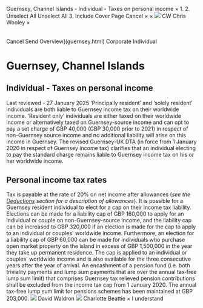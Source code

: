 Guernsey, Channel Islands - Individual - Taxes on personal income
×
1.
2.
Unselect All
Unselect All
3.
Include Cover Page
Cancel
×
×
![](-/media/world-wide-tax-summaries/attachments/global---chris-wooley.ashx%3Frev=ac5e5f3223b34096b1afc2a6009c7320&revision=ac5e5f32-23b3-4096-b1af-c2a6009c7320&hash=859B7ADC84DC2CBEC9760E9E6EE7DE6D0A8BFCDF)
CW
Chris Wooley
×
######
Cancel
Send
Overview](guernsey.html)
Corporate
Individual
# Guernsey, Channel Islands
## Individual - Taxes on personal income
Last reviewed - 27 January 2025
‘Principally resident’ and ‘solely resident’ individuals are both liable to Guernsey income tax on their worldwide income. ‘Resident only’ individuals are either taxed on their worldwide income or alternatively taxed on Guernsey-source income and can opt to pay a set charge of GBP 40,000 (GBP 30,000 prior to 2021) in respect of non-Guernsey source income and no additional liability will arise on this income in Guernsey.
The revised Guernsey-UK DTA (in force from 1 January 2020 in respect of Guernsey income tax) clarifies that an individual electing to pay the standard charge remains liable to Guernsey income tax on his or her worldwide income.
## Personal income tax rates
Tax is payable at the rate of 20% on net income after allowances (*see the [Deductions](guernsey/individual/deductions.html) section for a description of allowances*).
It is possible for a Guernsey resident individual to elect for a cap on their income tax liability. Elections can be made for a liability cap of GBP 160,000 to apply for an individual or couple on non-Guernsey-source income, and the liability cap can be increased to GBP 320,000 if an election is made for the cap to apply to an individual or couples' worldwide income.
Furthermore, an election for a liability cap of GBP 60,000 can be made for individuals who purchase open market property on the island in excess of GBP 1,500,000 in the year they take up permanent residence. The cap is applied to an individual or couples' worldwide income and is also available for the three consecutive years after the year of arrival.
An encashment of a pension fund (i.e. both triviality payments and lump sum payments that are over the annual tax‐free lump sum limit) that comprises Guernsey tax relieved pension contributions shall be excluded from the income tax cap from 1 January 2020.
The annual tax-free lump sum limit for pensions schemes has been maintained at GBP 203,000.
![](-/media/world-wide-tax-summaries/attachments/guernsey-channel-islands---david-waldron.ashx%3Frev=436f50dc9d9e45bcadeafc900073c88d&revision=436f50dc-9d9e-45bc-adea-fc900073c88d&hash=89291450B7B51DC21590D04598873DD2FECC629D)
David Waldron
![](-/media/world-wide-tax-summaries/guernseycharlotte-elizabeth-halden-beattiecopy-of-cg19jan1563jpg20231218122623777.ashx%3Frev=637c84f397ba45ffa1ce3fafb912d6e7&revision=637c84f3-97ba-45ff-a1ce-3fafb912d6e7&hash=4E546757B0122D72A6C0E2364ADBA10ED3E7AC04)
Charlotte Beattie
×
I understand